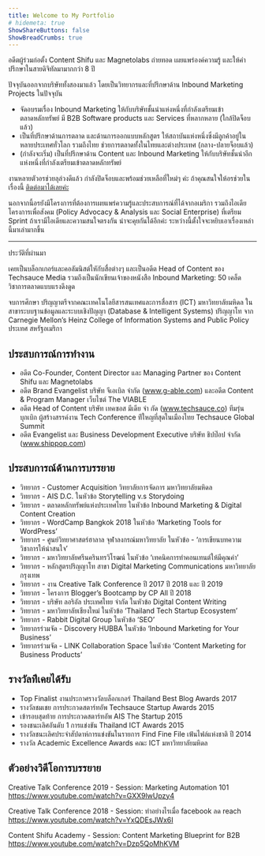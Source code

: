 ```yaml
---
title: Welcome to My Portfolio
# hidemeta: true
ShowShareButtons: false
ShowBreadCrumbs: true
---
```


อดีตผู้ร่วมก่อตั้ง Content Shifu และ Magnetolabs 
ถ่ายทอด เผยแพร่องค์ความรู้ และให้คำปรึกษาในสายดิจิทัลมามากกว่า 8 ปี 

ปัจจุบันออกจากบริษัททั้งสองมาแล้ว โดยเป็นวิทยากรและที่ปรึกษาด้าน Inbound Marketing
Projects ในปัจจุบัน
- จัดอบรมเรื่อง Inbound Marketing ให้กับบริษัทชั้นนำแห่งหนึ่งที่กำลังเตรียมเข้าตลาดหลักทรัพย์ มี B2B Software products และ Services ที่หลากหลาย (ใกล้ปิดจ็อบแล้ว)
- เป็นที่ปรึกษาด้านการตลาด และด้านการออกแบบหลักสูตร ให้สถาบันแห่งหนึ่งซึ่งมีลูกค้าอยู่ในหลายประเทศทั่วโลก รวมถึงไทย ช่วยการตลาดทั้งในไทยและต่างประเทศ (กลาง-ปลายจ็อบแล้ว)
- (กำลังจะเริ่ม) เป็นที่ปรึกษาด้าน Content และ Inbound Marketing ให้กับบริษัทชั้นนำอีกแห่งหนึ่งที่กำลังเตรียมเข้าตลาดหลักทรัพย์

งานหลายตัวอรช่วยลุล่วงดีแล้ว กำลังปิดจ็อบและพร้อมช่วยเหลือที่ใหม่ๆ ค่ะ ถ้าคุณสนใจให้อรช่วยในเรื่องนี้ [ติดต่อมาได้เลยค่ะ](/th/connect)

นอกจากนี้อรยังมีโครงการที่ต้องการเผยแพร่ความรู้และประสบการณ์ที่ได้จากอเมริกา รวมถึงไอเดียโครงการเพื่อสังคม (Policy Advocacy & Analysis และ Social Enterprise) ที่เตรียม Sprint ถ้าเรามีไอเดียและความสนใจตรงกัน น่าจะคุยกันได้อีกค่ะ ระหว่างนี้ตั้งใจจะหยิบเอาเรื่องเหล่านี้มาเล่ามากขึ้น

---

ประวัติที่ผ่านมา

เคยเป็นบล็อกเกอร์และคอลัมนิสต์ใหักับสื่อต่างๆ และเป็นอดีต Head of Content ของ Techsauce Media รวมถึงเป็นนักเขียนเจ้าของหนังสือ Inbound Marketing: 50 เคล็ดวิชาการตลาดแบบแรงดึงดูด

จบการศึกษา ปริญญาตรีจากคณะเทคโนโลยีสารสนเทศและการสื่อสาร (ICT) มหาวิทยาลัยมหิดล ในสาขาระบบฐานข้อมูลและระบบเชิงปัญญา (Database & Intelligent Systems)
ปริญญาโท จาก Carnegie Mellon’s Heinz College of Information Systems and Public Policy ประเทศ สหรัฐอเมริกา

## ประสบการณ์การทำงาน
- อดีต Co-Founder, Content Director และ Managing Partner ของ Content Shifu และ Magnetolabs
- อดีต Brand Evangelist บริษัท จีเอเบิล จำกัด (www.g-able.com) และอดีต Content & Program Manager เว็บไซต์ The VIABLE
- อดีต Head of Content บริษัท เทคซอส มีเดีย จำ กัด (www.techsauce.co) ทีมรุ่นบุกเบิก ผู้สร้างสรรค์งาน Tech Conference ท่ีใหญที่สุดในเมืองไทย Techsauce Global Summit
- อดีต Evangelist และ Business Development Executive บริษัท ชิปป๊อป จำกัด (www.shippop.com)

## ประสบการณ์ด้านการบรรยาย
- วิทยากร - Customer Acquisition วิทยาลัยการจัดการ มหาวิทยาลัยมหิดล
- วิทยากร - AIS D.C. ในหัวข้อ Storytelling v.s Storydoing
- วิทยากร - ตลาดหลักทรัพย์แห่งประเทศไทย ในหัวข้อ Inbound Marketing & Digital Content Creation
- วิทยากร - WordCamp Bangkok 2018 ในหัวข้อ ‘Marketing Tools for WordPress’
- วิทยากร - ศูนย์วิทยาศาสตร์ฮาลาล จุฬาลงกรณ์มหาวิทยาลัย ในหัวข้อ - ‘การเขียนบทความวิชาการให้น่าสนใจ’
- วิทยากร - มหาวิทยาลัยศรีนครินทรวิโรฒน์ ในหัวข้อ ‘เทคนิคการทำคอนเทนต์ให้มีคุณค่า’	
- วิทยากร - หลักสูตรปริญญาโท สาขา Digital Marketing Communications มหาวิทยาลัยกรุงเทพ
- วิทยากร - งาน Creative Talk Conference ปี 2017 ปี 2018 และ ปี 2019
- วิทยากร - โครงการ Blogger’s Bootcamp by CP All ปี 2018
- วิทยากร - บริษัท ลอริอัล ประเทศไทย จำกัด ในหัวข้อ Digital Content Writing
- วิทยากร - มหาวิทยาลัยเชียงใหม่ ในหัวข้อ ‘Thailand Tech Startup Ecosystem’
- วิทยากร - Rabbit Digital Group ในหัวข้อ ‘SEO’
- วิทยากรร่วมจัด - Discovery HUBBA ในหัวข้อ ‘Inbound Marketing for Your Business’
- วิทยากรร่วมจัด - LINK Collaboration Space ในหัวข้อ ‘Content Marketing for Business Products’ 

## รางวัลท่ีเคยได้รับ

- Top Finalist งานประกาศรางวัลบล็อกเกอร์ Thailand Best Blog Awards 2017
- รางวัลชมเชย การประกวดสตาร์ทอัพ Techsauce Startup Awards 2015
- เข้ารอบสุดท้าย การประกวดสตาร์ทอัพ AIS The Startup 2015
- รองชนะเลิศอันดับ 1 การแข่งขัน Thailand ICT Awards 2015
- รางวัลชนะเลิศประจำสัปดาห์การแข่งขันในรายการ Find Fine File เฟ้นไฟล์แห่งชาติ ปี 2014
- รางวัล Academic Excellence Awards คณะ ICT มหาวิทยาลัยมหิดล

## ตัวอย่างวิดีโอการบรรยาย

Creative Talk Conference 2019 - Session: Marketing Automation 101
https://www.youtube.com/watch?v=GXX9lwUpzy4

Creative Talk Conference 2018 - Session: ทำอย่างไรเมื่อ facebook ลด reach
https://www.youtube.com/watch?v=YxQDEsJWx6I

Content Shifu Academy - Session: Content Marketing Blueprint for B2B
https://www.youtube.com/watch?v=Dzp5QoMhKVM
